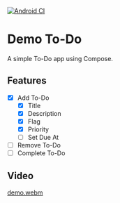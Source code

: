 [![Android CI](https://github.com/shaunburch/demo-todo/actions/workflows/android.yml/badge.svg)](https://github.com/shaunburch/demo-todo/actions/workflows/android.yml)

# Demo To-Do
A simple To-Do app using Compose.

## Features
- [x] Add To-Do
  - [x] Title
  - [x] Description
  - [x] Flag
  - [x] Priority
  - [ ] Set Due At
- [ ] Remove To-Do
- [ ] Complete To-Do

## Video
[demo.webm](https://github.com/shaunburch/demo-todo/assets/45771676/16a75471-5b12-4da9-a8b2-112b95445bb2)
